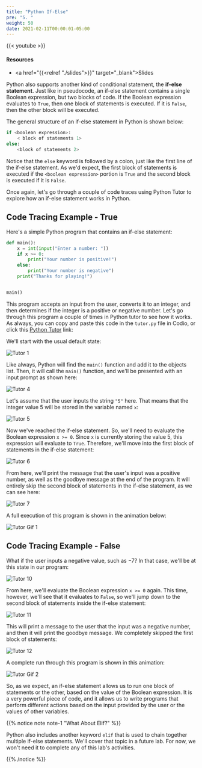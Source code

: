 ```yaml
---
title: "Python If-Else"
pre: "5. "
weight: 50
date: 2021-02-11T00:00:01-05:00
---
```


{{< youtube >}}

#### Resources

* <a href="{{<relref "./slides">}}" target="_blank">Slides</a>

Python also supports another kind of conditional statement, the **if-else statement**. Just like in pseudocode, an if-else statement contains a single Boolean expression, but two blocks of code. If the Boolean expression evaluates to `True`, then one block of statements is executed. If it is `False`, then the other block will be executed. 

The general structure of an if-else statement in Python is shown below:

```python
if <boolean expression>:
    < block of statements 1>
else:
    <block of statements 2>
```

Notice that the `else` keyword is followed by a colon, just like the first line of the if-else statement. As we'd expect, the first block of statements is executed if the `<boolean expression>` portion is `True` and the second block is executed if it is `False`. 

Once again, let's go through a couple of code traces using Python Tutor to explore how an if-else statement works in Python.

## Code Tracing Example - True

Here's a simple Python program that contains an if-else statement:

```python
def main():
    x = int(input("Enter a number: "))
    if x >= 0:
        print("Your number is positive!")
    else:
        print("Your number is negative")
    print("Thanks for playing!")


main()
```

This program accepts an input from the user, converts it to an integer, and then determines if the integer is a positive or negative number. Let's go through this program a couple of times in Python tutor to see how it works. As always, you can copy and paste this code in the `tutor.py` file in Codio, or click this [Python Tutor](https://pythontutor.com/visualize.html#code=def%20main%28%29%3A%0A%20%20%20%20x%20%3D%20int%28input%28%22Enter%20a%20number%3A%20%22%29%29%0A%20%20%20%20if%20x%20%3E%3D%200%3A%0A%20%20%20%20%20%20%20%20print%28%22Your%20number%20is%20positive!%22%29%0A%20%20%20%20else%3A%0A%20%20%20%20%20%20%20%20print%28%22Your%20number%20is%20negative%22%29%0A%20%20%20%20print%28%22Thanks%20for%20playing!%22%29%0A%0A%0Amain%28%29&cumulative=false&curInstr=0&heapPrimitives=nevernest&mode=display&origin=opt-frontend.js&py=3&rawInputLstJSON=%5B%5D&textReferences=false) link:

We'll start with the usual default state:

![Tutor 1](/cc110/images/lab7/tutor6_1.png)

Like always, Python will find the `main()` function and add it to the objects list. Then, it will call the `main()` function, and we'll be presented with an input prompt as shown here:

![Tutor 4](/cc110/images/lab7/tutor6_4.png)

Let's assume that the user inputs the string `"5"` here. That means that the integer value $5$ will be stored in the variable named `x`:

![Tutor 5](/cc110/images/lab7/tutor6_5.png)

Now we've reached the if-else statement. So, we'll need to evaluate the Boolean expression `x >= 0`. Since `x` is currently storing the value $5$, this expression will evaluate to `True`. Therefore, we'll move into the first block of statements in the if-else statement:

![Tutor 6](/cc110/images/lab7/tutor6_6.png)

From here, we'll print the message that the user's input was a positive number, as well as the goodbye message at the end of the program. It will entirely skip the second block of statements in the if-else statement, as we can see here:

![Tutor 7](/cc110/images/lab7/tutor6_7.png)

A full execution of this program is shown in the animation below:

![Tutor Gif 1](/cc110/images/lab7/tutor6_1.gif)

## Code Tracing Example - False

What if the user inputs a negative value, such as $-7$? In that case, we'll be at this state in our program:

![Tutor 10](/cc110/images/lab7/tutor6_10.png)

From here, we'll evaluate the Boolean expression `x >= 0` again. This time, however, we'll see that it evaluates to `False`, so we'll jump down to the second block of statements inside the if-else statement:

![Tutor 11](/cc110/images/lab7/tutor6_11.png)

This will print a message to the user that the input was a negative number, and then it will print the goodbye message. We completely skipped the first block of statements:

![Tutor 12](/cc110/images/lab7/tutor6_12.png)

A complete run through this program is shown in this animation:

![Tutor Gif 2](/cc110/images/lab7/tutor6_2.gif)

So, as we expect, an if-else statement allows us to run one block of statements or the other, based on the value of the Boolean expression. It is a very powerful piece of code, and it allows us to write programs that perform different actions based on the input provided by the user or the values of other variables. 

{{% notice note note-1 "What About Elif?" %}}

Python also includes another keyword `elif` that is used to chain together multiple if-else statements. We'll cover that topic in a future lab. For now, we won't need it to complete any of this lab's activities.

{{% /notice %}}
